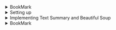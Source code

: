 <details>
<summary>BookMark</summary>
<br>


1 System design
↳ https://lnkd.in/e7SUQ3ei

2 Public APIs
↳ https://lnkd.in/epWSyzqs

3 Tech interview handbook
↳ https://lnkd.in/e7EjsJNF

4 Coding interview university
↳ https://lnkd.in/evJSNCPE

5 Engineering leadership
↳ https://lnkd.in/ePCzV3zF

6 Freecodecamp
↳ https://lnkd.in/e_4pA8xV

7 Developer roadmaps
↳ https://lnkd.in/e9MuB_Yg

8 Path to senior engineer handbook
↳ https://lnkd.in/exkJCxVi

9 Free programming books
↳ https://lnkd.in/eXAzAJ3M

</details>

<details>
<summary>Setting up</summary>
<br>
  
```
 python --version
 Python 3.12.7
 python -m venv venv
 source venv/bin/activate
 pip install -r requirements.txt 
```
<img width="971" alt="Pasted Graphic 2" src="https://github.com/user-attachments/assets/2b06b455-5c6a-4919-9260-be991b6dbae4" />
Jupyter lab
<img width="971" alt="Pasted Graphic 3" src="https://github.com/user-attachments/assets/f8eed563-ba97-48e5-9802-6e4edc56472f" />

Setup OpenAPI key

create .env file

<img width="558" alt="image" src="https://github.com/user-attachments/assets/0eced05b-fa34-4bc0-840a-3669483d2fa0" />
<img width="794" alt="image" src="https://github.com/user-attachments/assets/fa19432b-a97f-45f0-ac64-dc7818c2ebba" />

<img width="751" alt="image" src="https://github.com/user-attachments/assets/a654d9fa-43fe-4204-9336-971f57c3ad79" />

<img width="946" alt="image" src="https://github.com/user-attachments/assets/94fdf33a-d7b0-4f14-b6ac-f4066a654c6b" />

<img width="946" alt="image" src="https://github.com/user-attachments/assets/50993bd2-153a-49ae-ad7f-c3439e099f5a" />
<img width="946" alt="image" src="https://github.com/user-attachments/assets/d4a8f859-a7b3-40cc-a7d6-4d4c08557630" />

</details>




<details>
<summary>Implementing Text Summary and Beautiful Soup</summary>
<br>
https://github.com/Rupeebw/llm_engineering/blob/main/week1/day1.ipynb
  
<img width="946" alt="image" src="https://github.com/user-attachments/assets/e15bce68-5a81-4b2d-a270-e0d032691834" />
<img width="946" alt="image" src="https://github.com/user-attachments/assets/b87cd72b-d8cb-417e-88ac-25074940d97f" />
<img width="946" alt="image" src="https://github.com/user-attachments/assets/d665ebad-3ce4-474f-97ad-88ce0e01abb7" />
<img width="946" alt="image" src="https://github.com/user-attachments/assets/7c6a326c-6d3c-430a-9e13-6537d33040b2" />
<img width="946" alt="image" src="https://github.com/user-attachments/assets/35f8d5b0-c66d-4f7d-acd4-f37efae6e5e5" />


</details>

<details>
<summary>BookMark</summary>
<br>


</details>




